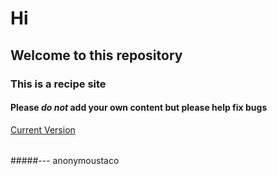 # Hi
## Welcome to this repository
### This is a recipe site
#### Please _do not_ add your own content but please help fix bugs
[Current Version](https://anonymoustaco.github.io)
> ######

#####--- anonymoustaco
